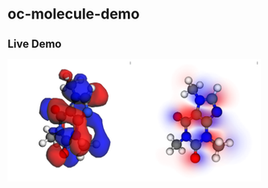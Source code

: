 # oc-molecule-demo

## Live Demo
[![Live Demo](demo.png)](https://alesgenova.github.io/oc-molecule-demo/)
